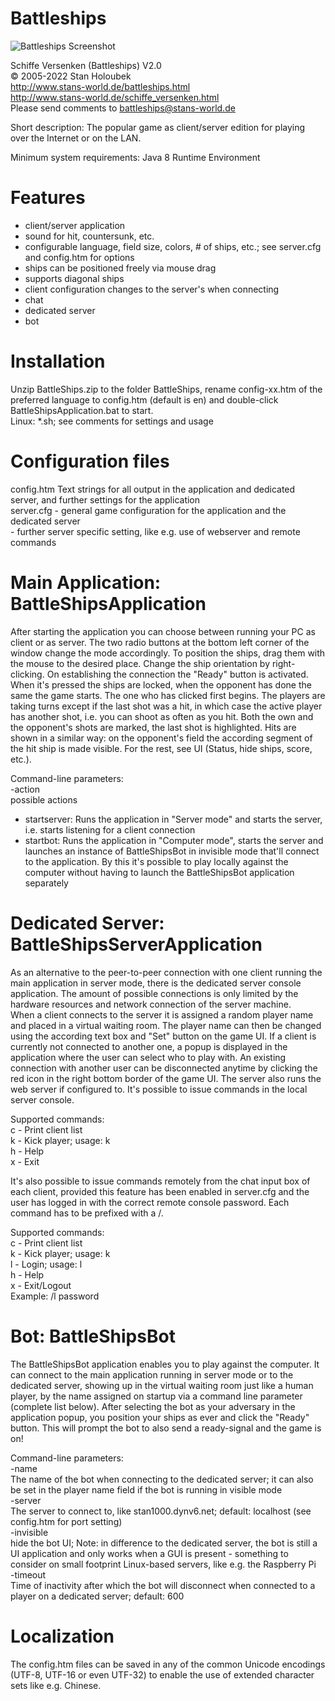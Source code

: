 Battleships
===========

![Battleships Screenshot](http://www.stans-world.de/images/battleships_screenshot.png)

Schiffe Versenken (Battleships) V2.0  
© 2005-2022 Stan Holoubek  
http://www.stans-world.de/battleships.html  
http://www.stans-world.de/schiffe_versenken.html  
Please send comments to battleships@stans-world.de  

Short description:
The popular game as client/server edition for playing over the Internet or on the LAN.

Minimum system requirements:
Java 8 Runtime Environment

Features
====================
- client/server application
- sound for hit, countersunk, etc. 
- configurable language, field size, colors, # of ships, etc.; see server.cfg and config.htm for options
- ships can be positioned freely via mouse drag 
- supports diagonal ships 
- client configuration changes to the server's when connecting 
- chat 
- dedicated server
- bot

Installation
====================
Unzip BattleShips.zip to the folder BattleShips, rename config-xx.htm of the preferred language to config.htm (default is en) and double-click BattleShipsApplication.bat to start.  
Linux: *.sh; see comments for settings and usage

Configuration files
====================
config.htm		Text strings for all output in the application and dedicated server, and further settings for the application  
server.cfg		- general game configuration for the application and the dedicated server  
				- further server specific setting, like e.g. use of webserver and remote commands  

Main Application: BattleShipsApplication
========================================
After starting the application you can choose between running your PC as client or as server. The two radio buttons at the bottom left corner of the window change the mode accordingly. To position the ships, drag them with the mouse to the desired place. Change the ship orientation by right-clicking. On establishing the connection the "Ready" button is activated. When it's pressed the ships are locked, when the opponent has done the same the game starts. The one who has clicked first begins. The players are taking turns except if the last shot was a hit, in which case the active player has another shot, i.e. you can shoot as often as you hit. Both the own and the opponent's shots are marked, the last shot is highlighted. Hits are shown in a similar way: on the opponent's field the according segment of the hit ship is made visible. For the rest, see UI (Status, hide ships, score, etc.).

Command-line parameters:  
-action <name>  
possible actions
- startserver: Runs the application in "Server mode" and starts the server, i.e. starts listening for a client connection  
- startbot: Runs the application in "Computer mode", starts the server and launches an instance of BattleShipsBot in invisible mode that'll connect to the application. By this it's possible to play locally against the computer without having to launch the BattleShipsBot application separately

Dedicated Server: BattleShipsServerApplication
===============================================
As an alternative to the peer-to-peer connection with one client running the main application in server mode, there is the dedicated server console application. The amount of possible connections is only limited by the hardware resources and network connection of the server machine.  
When a client connects to the server it is assigned a random player name and placed in a virtual waiting room. The player name can then be changed using the according text box and "Set" button on the game UI. If a client is currently not connected to another one, a popup is displayed in the application where the user can select who to play with. An existing connection with another user can be disconnected anytime by clicking the red icon in the right bottom border of the game UI.
The server also runs the web server if configured to. It's possible to issue commands in the local server console.

Supported commands:  
c - Print client list  
k - Kick player; usage: k <player name>  
h - Help  
x - Exit  

It's also possible to issue commands remotely from the chat input box of each client, provided this feature has been enabled in server.cfg and the user has logged in with the correct remote console password. Each command has to be prefixed with a /.
 
Supported commands:  
c - Print client list  
k - Kick player; usage: k <player name>  
l - Login; usage: l <Rcon Password>  
h - Help  
x - Exit/Logout  
Example: /l password

Bot: BattleShipsBot
====================
The BattleShipsBot application enables you to play against the computer. It can connect to the main application running in server mode or to the dedicated server, showing up in the virtual waiting room just like a human player, by the name assigned on startup via a command line parameter (complete list below). After selecting the bot as your adversary in the application popup, you position your ships as ever and click the "Ready" button. This will prompt the bot to also send a ready-signal and the game is on!

Command-line parameters:  
-name <botname>  
	The name of the bot when connecting to the dedicated server; it can also be set in the player name field if the bot is running in visible mode  
-server <hostname>  
	The server to connect to, like stan1000.dynv6.net; default: localhost (see config.htm for port setting)  
-invisible  
	hide the bot UI; Note: in difference to the dedicated server, the bot is still a UI application and only works when a GUI is present - something to consider on small footprint Linux-based servers, like e.g. the Raspberry Pi  
-timeout <seconds>  
	Time of inactivity after which the bot will disconnect when connected to a player on a dedicated server; default: 600  

Localization
====================
The config.htm files can be saved in any of the common Unicode encodings (UTF-8, UTF-16 or even UTF-32) to enable the use of extended character sets like e.g. Chinese.
